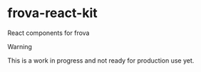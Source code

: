 # frova-react-kit

React components for frova

> [!WARNING]
>This is a work in progress and not ready for production use yet.
